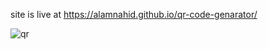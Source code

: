  site is live at https://alamnahid.github.io/qr-code-genarator/

 
![qr](https://github.com/alamnahid/qr-code-genarator/assets/138557372/3f064fce-2950-42e5-bb73-6f0ae20ff3b7)
